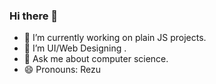 ### Hi there 👋

- 🔭 I’m currently working on plain JS projects.
- 🌱 I’m UI/Web Designing .
- 💬 Ask me about computer science.
- 😄 Pronouns: Rezu


